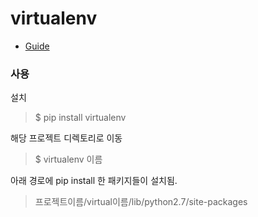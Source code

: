 # virtualenv
* [Guide](http://docs.python-guide.org/en/latest/dev/virtualenvs/)

### 사용
설치
> $ pip install virtualenv

해당 프로젝트 디렉토리로 이동
> $ virtualenv 이름

아래 경로에 pip install 한 패키지들이 설치됨.
> 프로젝트이름/virtual이름/lib/python2.7/site-packages
